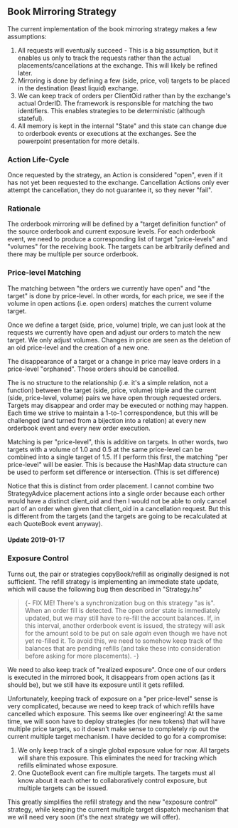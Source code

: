 ## Book Mirroring Strategy

The current implementation of the book mirroring strategy makes a few assumptions:

1. All requests will eventually succeed - This is a big assumption, but it enables us only to track the requests rather than the actual placements/cancellations at the exchange. This will likely be refined later.
2. Mirroring is done by defining a few (side, price, vol) targets to be placed in the destination (least liquid) exchange.
3. We can keep track of orders per ClientOid rather than by the exchange's actual OrderID. The framework is responsible for matching the two identifiers. This enables strategies to be deterministic (although stateful).
4. All memory is kept in the internal "State" and this state can change due to orderbook events or executions at the exchanges. See the powerpoint presentation for more details.


### Action Life-Cycle

Once requested by the strategy, an Action is considered "open", even if it has not yet been requested to the exchange. Cancellation Actions only ever attempt the cancellation, they do not guarantee it, so they never "fail".


### Rationale

The orderbook mirroring will be defined by a "target definition function" of the source orderbook and current exposure levels. For each orderbook event, we need to produce a corresponding list of target "price-levels" and "volumes" for the receiving book. The targets can be arbitrarily defined and there may be multiple per source orderbook.


### Price-level Matching


The matching between "the orders we currently have open" and "the target" is done by price-level. In other words, for each price, we see if the volume in open actions (i.e. open orders) matches the current volume target.

Once we define a target (side, price, volume) triple, we can just look at the requests we currently have open and adjust our orders to match the new target. We only adjust volumes. Changes in price are seen as the deletion of an old price-level and the creation of a new one.

The disappearance of a target or a change in price may leave orders in a price-level "orphaned". Those orders should be cancelled.

The is no structure to the relationship (i.e. it's a simple relation, not a function) between the target (side, price, volume) triple and the current (side, price-level, volume) pairs we have open through requested orders. Targets may disappear and order may be executed or nothing may happen. Each time we strive to maintain a 1-to-1 correspondence, but this will be challenged (and turned from a bijection into a relation) at every new orderbook event and every new order execution.

Matching is per "price-level", this is additive on targets. In other words, two targets with a volume of 1.0 and 0.5 at the same price-level can be combined into a single target of 1.5. If I perform this first, the matching "per price-level" will be easier. This is because the HashMap data structure can be used to perform set difference or intersection. (This is set difference)

Notice that this is distinct from order placement. I cannot combine two StrategyAdvice placement actions into a single order because each orther would have a distinct client_oid and then I would not be able to only cancel part of an order when given that client_oid in a cancellation request. But this is different from the targets (and the targets are going to be recalculated at each QuoteBook event anyway).

#### Update 2019-01-17

### Exposure Control

Turns out, the pair or strategies copyBook/refill as originally designed is not sufficient. The refill strategy is implementing an immediate state update, which will cause the following bug then described in "Strategy.hs"

> {-
> FIX ME!
> There's a synchronization bug on this strategy "as is". When an order fill is detected. The open order state is immediately updated,
> but we may still have to re-fill the account balances. If, in this interval, another orderbook event is issued, the
> strategy will ask for the amount sold to be put on sale *again* even though we have not yet re-filled it.
> To avoid this, we need to somehow keep track of the balances that are pending refills (and take these into consideration 
> before asking for more placements).
> -}

We need to also keep track of "realized exposure". Once one of our orders is executed in the mirrored book, it disappears from open actions (as it should be), but we still have its exposure until it gets refilled.

Unfortunately, keeping track of exposure on a "per price-level" sense is very complicated, because we need to keep track of which refills have cancelled which exposure. This seems like over engineering! At the same time, we will soon have to deploy strategies (for new tokens) that will have multiple price targets, so it doesn't make sense to completely rip out the current multiple target mechanism. I have decided to go for a compromise:

1. We only keep track of a single global exposure value for now. All targets will share this exposure. This eliminates the need for tracking which refills eliminated whose exposure.
2. One QuoteBook event can fire multiple targets. The targets must all know about it each other to collaboratively control exposure, but multiple targets can be issued.

This greatly simplifies the refill strategy and the new "exposure control" strategy, while keeping the current multiple target dispatch mechanism that we will need very soon (it's the next strategy we will offer).




